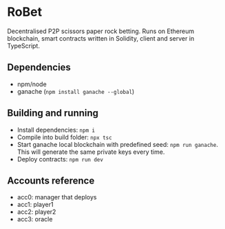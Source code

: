 # RoBet

Decentralised P2P scissors paper rock betting. Runs on Ethereum blockchain, smart contracts written in Solidity, client and server in TypeScript.

## Dependencies

- npm/node
- ganache (`npm install ganache --global`)

## Building and running

- Install dependencies: `npm i`
- Compile into build folder: `npx tsc`
- Start ganache local blockchain with predefined seed: `npm run ganache`. This will generate the same private keys every time.
- Deploy contracts: `npm run dev`

## Accounts reference

- acc0: manager that deploys
- acc1: player1
- acc2: player2
- acc3: oracle